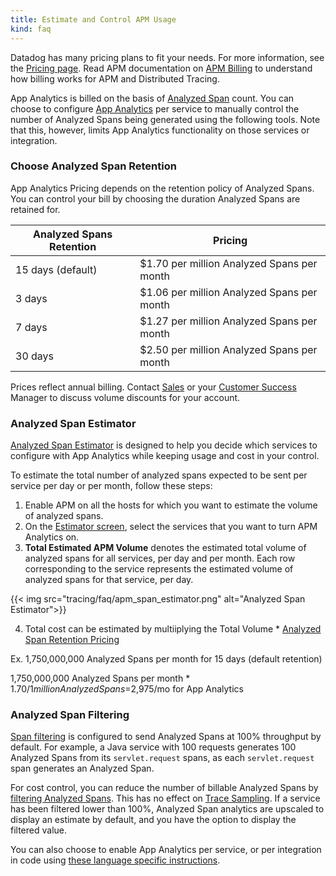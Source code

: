 ```yaml
---
title: Estimate and Control APM Usage
kind: faq
---
```


Datadog has many pricing plans to fit your needs. For more information, see the [Pricing page][1].
Read APM documentation on [APM Billing][2] to understand how billing works for APM and Distributed Tracing.

App Analytics is billed on the basis of [Analyzed Span][3] count. You can choose to configure [App Analytics][4] per service to manually control the number of Analyzed Spans being generated using the following tools. Note that this, however, limits App Analytics functionality on those services or integration. 

### Choose Analyzed Span Retention

App Analytics Pricing depends on the retention policy of Analyzed Spans. You can control your bill by choosing the duration Analyzed Spans are retained for.

| Analyzed Spans Retention | Pricing |
|----------------------|---------|
| 15 days (default) | $1.70 per million Analyzed Spans per month |
| 3 days | $1.06 per million Analyzed Spans per month |
| 7 days | $1.27 per million Analyzed Spans per month |
| 30 days | $2.50 per million Analyzed Spans per month |

Prices reflect annual billing. Contact [Sales][5] or your [Customer Success][6] Manager to discuss volume discounts for your account.

### Analyzed Span Estimator
[Analyzed Span Estimator][7] is designed to help you decide which services to configure with App Analytics while keeping usage and cost in your control.

To estimate the total number of analyzed spans expected to be sent per service per day or per month, follow these steps:

1. Enable APM on all the hosts for which you want to estimate the volume of analyzed spans.
2. On the [Estimator screen][7], select the services that you want to turn APM Analytics on.
3. **Total Estimated APM Volume** denotes the estimated total volume of analyzed spans for all services, per day and per month. Each row corresponding to the service represents the estimated volume of analyzed spans for that service, per day.

{{< img src="tracing/faq/apm_span_estimator.png" alt="Analyzed Span Estimator">}}


4. Total cost can be estimated by multiiplying the Total Volume * [Analyzed Span Retention Pricing][8]

Ex. 1,750,000,000 Analyzed Spans per month for 15 days (default retention)

1,750,000,000 Analyzed Spans per month * $1.70 / 1 million Analyzed Spans
=$2,975/mo for App Analytics


### Analyzed Span Filtering

[Span filtering][9] is configured to send Analyzed Spans at 100% throughput by default. For example, a Java service with 100 requests generates 100 Analyzed Spans from its `servlet.request` spans, as each `servlet.request` span generates an Analyzed Span. 

For cost control, you can reduce the number of billable Analyzed Spans by [filtering Analyzed Spans][9]. This has no effect on [Trace Sampling][10]. If a service has been filtered lower than 100%, Analyzed Span analytics are upscaled to display an estimate by default, and you have the option to display the filtered value.

You can also choose to enable App Analytics per service, or per integration in code using [these language specific instructions][11].

[1]: https://www.datadoghq.com/pricing
[2]: /account_management/billing/apm_distributed_tracing
[3]: /tracing/visualization/#apm-event
[4]: /tracing/app_analytics
[5]: mailto:sales@datadoghq.com
[6]: mailto:success@datadoghq.com
[7]: https://app.datadoghq.com/apm/docs/trace-search
[8]: /account_management/billing/usage_control_apm/#choose-analyzed-span-retention
[9]: https://app.datadoghq.com/apm/settings?env=datadoghq.com&activeTab=0
[10]: https://docs.datadoghq.com/tracing/guide/trace_sampling_and_storage/
[11]: tracing/app_analytics/?tab=java#configure-additional-services-optional
